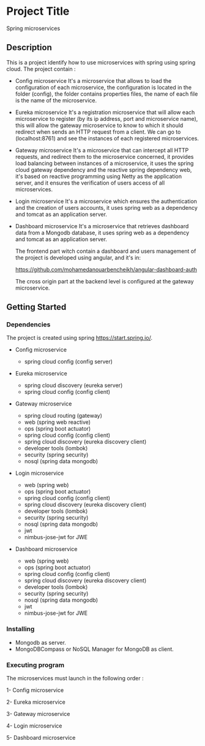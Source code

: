 # Project Title

Spring microservices

## Description

This is a project identify how to use microservices with spring using spring cloud.
The project contain :

* Config microservice 
  It's a microservice that allows to load the configuration of each microservice, the configuration is located in the folder (config), the folder contains properties files, the name of each file is the name of the microservice.
  
* Eureka microservice 
  It's a registration microservice that will allow each microservice to register (by its ip address, port and microservice name), this will allow the gateway microservice to know to which it should redirect when sends an HTTP request from a client. We can go to (localhost:8761) and see the instances of each registered microservices.
  
* Gateway microservice 
  It's a microservice that can intercept all HTTP requests, and redirect them to the microservice concerned, it provides load balancing between instances of a microservice, it uses the spring cloud gateway dependency and the reactive spring dependency web, it's based on reactive programming using Netty as the application server, and it ensures the verification of users access of all microservices.
  
* Login microservice 
  It's a microservice which ensures the authentication and the creation of users accounts, it uses spring web as a dependency and tomcat as an application server.
  
* Dashboard microservice 
  It's a microservice that retrieves dashboard data from a Mongodb database, it uses spring web as a dependency and tomcat as an application server.
  
  The frontend part witch contain a dashboard and users management of the project is developed using angular, and it's in: 
  
  https://github.com/mohamedanouarbencheikh/angular-dashboard-auth
  
  The cross origin part at the backend level is configured at the gateway microservice.
  
## Getting Started
  
### Dependencies

The project is created using spring https://start.spring.io/.

* Config microservice 
  - spring cloud config (config server)
  
* Eureka microservice 
  - spring cloud discovery (eureka server)
  - spring cloud config (config client)
  
* Gateway microservice 
  - spring cloud routing (gateway)
  - web (spring web reactive)
  - ops (spring boot actuator)
  - spring cloud config (config client)
  - spring cloud discovery (eureka discovery client)
  - developer tools (lombok)
  - security (spring security)
  - nosql (spring data mongodb)
  
* Login microservice 
  - web (spring web)
  - ops (spring boot actuator)
  - spring cloud config (config client)
  - spring cloud discovery (eureka discovery client)
  - developer tools (lombok)
  - security (spring security)
  - nosql (spring data mongodb)
  - jwt
  - nimbus-jose-jwt for JWE
  
* Dashboard microservice 
  - web (spring web)
  - ops (spring boot actuator)
  - spring cloud config (config client)
  - spring cloud discovery (eureka discovery client)
  - developer tools (lombok)
  - security (spring security)
  - nosql (spring data mongodb)
  - jwt
  - nimbus-jose-jwt for JWE

### Installing

* Mongodb as server.
* MongoDBCompass or NoSQL Manager for MongoDB as client.

### Executing program

The microservices must launch in the following order :

  1- Config microservice 
  
  2- Eureka microservice 
  
  3- Gateway microservice
  
  4- Login microservice 
  
  5- Dashboard microservice   


